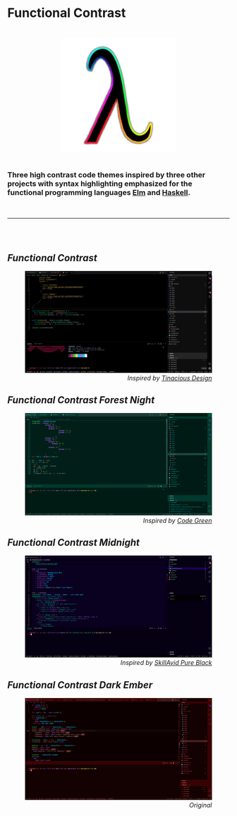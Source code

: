 # Functional Contrast

<p align="center">
  <img src="https://github.com/JoshTRN/functional-contrast/raw/HEAD/icon.png" style="width: 260px; display: block; margin: 40px auto;" width="260px" />
</p>

### Three high contrast code themes inspired by three other projects with syntax highlighting emphasized for the functional programming languages [Elm](https://elm-lang.org/) and [Haskell](https://www.haskell.org/).
<br>
<hr> 
<br>
<br>


## <cite>Functional Contrast</cite>
<figure>
  <img src="https://github.com/JoshTRN/functional-contrast/raw/HEAD/images/fc-black.png"/>
<figcaption align ="right">
  <cite>
    Inspired by <a href="https://marketplace.visualstudio.com/items?itemName=tinaciousdesign.theme-tinaciousdesign">Tinacious Design</a>
  </cite>
  </figcaption>
</figure>


## <cite>Functional Contrast Forest Night</cite>
<figure>
  <img src="https://github.com/JoshTRN/functional-contrast/raw/HEAD/images/fc-forest.png"/>
<figcaption align ="right">
  <cite>
    Inspired by 
    <a href="https://marketplace.visualstudio.com/items?itemName=Sujan.code-green#:~:text=Hit%20Cmd%2BShift%2BP%20%2F,Select%20and%20hit%20enter%20again.">
      Code Green
    </a>
  </cite>
  </figcaption>
</figure>


## <cite>Functional Contrast Midnight</cite>
<figure>
  <img src="https://github.com/JoshTRN/functional-contrast/raw/HEAD/images/fc-midnight.png"/>
<figcaption align ="right">
  <cite>
    Inspired by 
    <a href="https://marketplace.visualstudio.com/items?itemName=redwan-hossain.skillavid-pure-black">
      SkillAvid Pure Black 
    </a>
  </cite>
  </figcaption>
</figure>

## <cite>Functional Contrast Dark Ember</cite>
<figure>
  <img src="https://github.com/JoshTRN/functional-contrast/raw/HEAD/images/fc-dark-ember.png"/>
<figcaption align ="right">
  <cite>
    Original
  </cite>
  </figcaption>
</figure>